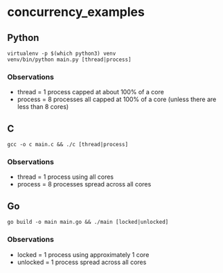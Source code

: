 # concurrency_examples

## Python

```
virtualenv -p $(which python3) venv
venv/bin/python main.py [thread|process]
```

### Observations

- thread = 1 process capped at about 100% of a core
- process = 8 processes all capped at 100% of a core (unless there are less than 8 cores)

## C

```
gcc -o c main.c && ./c [thread|process]
```

### Observations

- thread = 1 process using all cores
- process = 8 processes spread across all cores

## Go

```
go build -o main main.go && ./main [locked|unlocked]
```

### Observations

- locked = 1 process using approximately 1 core
- unlocked = 1 process spread across all cores
